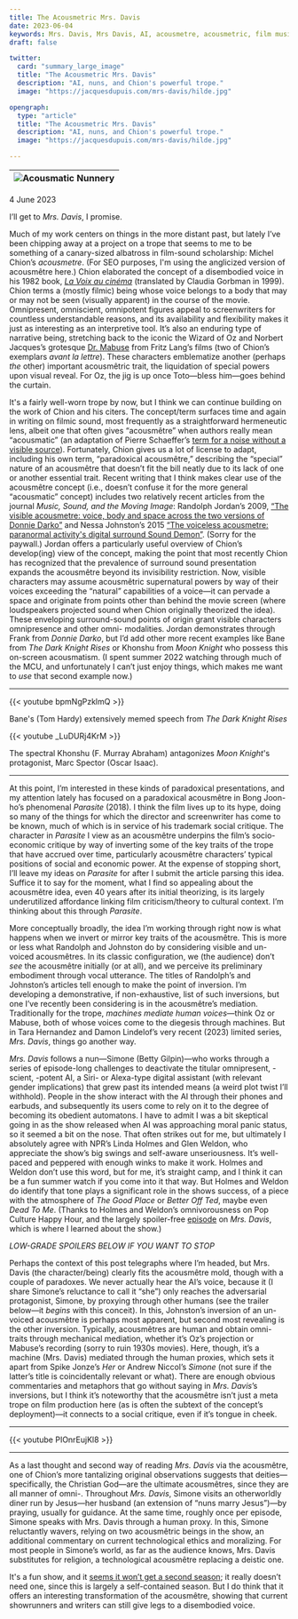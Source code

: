 ```yaml
---
title: The Acousmetric Mrs. Davis
date: 2023-06-04
keywords: Mrs. Davis, Mrs Davis, AI, acousmetre, acousmetric, film music, michel chion, film, music, the dark knight rises, bane, khonshu, moon knight
draft: false

twitter:
  card: "summary_large_image"
  title: "The Acousmetric Mrs. Davis"
  description: "AI, nuns, and Chion's powerful trope."
  image: "https://jacquesdupuis.com/mrs-davis/hilde.jpg"

opengraph:
  type: "article"
  title: "The Acousmetric Mrs. Davis"
  description: "AI, nuns, and Chion's powerful trope."
  image: "https://jacquesdupuis.com/mrs-davis/hilde.jpg"

---
```

| ![Acousmatic Nunnery](/mrs-davis/hilde.jpg) |
|:-------------:|

4 June 2023

I’ll get to *Mrs. Davis*, I promise.

Much of my work centers on things in the more distant past, but lately I’ve been chipping away at a project on a trope that seems to me to be something of a canary-sized albatross in film-sound scholarship: Michel Chion’s *acousmetre*. (For SEO purposes, I'm using the anglicized version of acousmêtre here.) Chion elaborated the concept of a disembodied voice in his 1982 book, [*La Voix au cinéma*]( http://michelchion.com/books/4-la-voix-au-cinema) (translated by Claudia Gorbman in 1999). Chion terms a (mostly filmic) being whose voice belongs to a body that may or may not be seen (visually apparent) in the course of the movie. Omnipresent, omniscient, omnipotent figures appeal to screenwriters for countless understandable reasons, and its availability and flexibility makes it just as interesting as an interpretive tool. It’s also an enduring type of narrative being, stretching back to the iconic the Wizard of Oz and Norbert Jacques’s grotesque [Dr. Mabuse]( https://www.youtube.com/watch?v=3nbKy2Hp1AA) from Fritz Lang’s films (two of Chion’s exemplars *avant la lettre*). These characters emblematize another (perhaps *the* other) important acousmêtric trait, the liquidation of special powers upon visual reveal. For Oz, the jig is up once Toto—bless him—goes behind the curtain.

It's a fairly well-worn trope by now, but I think we can continue building on the work of Chion and his citers. The concept/term surfaces time and again in writing on filmic sound, most frequently as a straightforward hermeneutic lens, albeit one that often gives “acousmêtre” when authors really mean “acousmatic” (an adaptation of Pierre Schaeffer’s [term for a noise without a visible source]( http://keystovoice.cdh.ucla.edu/terminology/acousmatic/)). Fortunately, Chion gives us a lot of license to adapt, including his own term, “paradoxical acousmêtre,” describing the “special” nature of an acousmêtre that doesn’t fit the bill neatly due to its lack of one or another essential trait. Recent writing that I think makes clear use of the acousmêtre concept (i.e., doesn’t confuse it for the more general “acousmatic” concept) includes two relatively recent articles from the journal *Music, Sound, and the Moving Image*: Randolph Jordan’s 2009, [“The visible acousmetre: voice, body and space across the two versions of Donnie Darko”]( https://link.gale.com/apps/doc/A243358497/AONE?u=iulib_fw&sid=googleScholar&xid=4ca440f5) and Nessa Johnston’s 2015 [“The voiceless acousmetre: paranormal activity's digital surround Sound Demon”](https://link.gale.com/apps/doc/A442536171/AONE?u=iulib_fw&sid=googleScholar&xid=6cbf164b). (Sorry for the paywall.) Jordan offers a particularly useful overview of Chion’s develop(ing) view of the concept, making the point that most recently Chion has recognized that the prevalence of surround sound presentation expands the acousmêtre beyond its invisibility restriction. Now, visible characters may assume acousmêtric supernatural powers by way of their voices exceeding the “natural” capabilities of a voice—it can pervade a space and originate from points other than behind the movie screen (where loudspeakers projected sound when Chion originally theorized the idea). These enveloping surround-sound points of origin grant visible characters omnipresence and other omni- modalities. Jordan demonstrates through Frank from *Donnie Darko*, but I’d add other more recent examples like Bane from *The Dark Knight Rises* or Khonshu from *Moon Knight* who possess this on-screen acousmatism. (I spent summer 2022 watching through much of the MCU, and unfortunately I can’t just enjoy things, which makes me want to *use* that second example now.)

***

{{< youtube bpmNgPzklmQ >}}

Bane's (Tom Hardy) extensively memed speech from *The Dark Knight Rises*

{{< youtube _LuDURj4KrM >}}

The spectral Khonshu (F. Murray Abraham) antagonizes *Moon Knight*'s protagonist, Marc Spector (Oscar Isaac).
***

At this point, I’m interested in these kinds of paradoxical presentations, and my attention lately has focused on a paradoxical acousmêtre in Bong Joon-ho’s phenomenal *Parasite* (2018). I think the film lives up to its hype, doing so many of the things for which the director and screenwriter has come to be known, much of which is in service of his trademark social critique. The character in *Parasite* I view as an acousmêtre underpins the film’s socio-economic critique by way of inverting some of the key traits of the trope that have accrued over time, particularly acousmêtre characters’ typical positions of social and economic power. At the expense of stopping short, I’ll leave my ideas on *Parasite* for after I submit the article parsing this idea. Suffice it to say for the moment, what I find so appealing about the acousmêtre idea, even 40 years after its initial theorizing, is its largely underutilized affordance linking film criticism/theory to cultural context. I’m thinking about this through *Parasite*.

More conceptually broadly, the idea I’m working through right now is what happens when we invert or mirror key traits of the acousmêtre. This is more or less what Randolph and Johnston do by considering visible and un-voiced acousmêtres. In its classic configuration, we (the audience) don’t *see* the acousmêtre initially (or at all), and we perceive its preliminary embodiment through vocal utterance. The titles of Randolph’s and Johnston’s articles tell enough to make the point of inversion. I’m developing a demonstrative, if non-exhaustive, list of such inversions, but one I’ve recently been considering is in the acousmêtre’s mediation. Traditionally for the trope, *machines mediate human voices*—think Oz or Mabuse, both of whose voices come to the diegesis through machines. But in Tara Hernandez and Damon Lindelof’s very recent (2023) limited series, *Mrs. Davis*, things go another way.

*Mrs. Davis* follows a nun—Simone (Betty Gilpin)—who works through a series of episode-long challenges to deactivate the titular omnipresent, -scient, -potent AI, a Siri- or Alexa-type digital assistant (with relevant gender implications) that grew past its intended means (a weird plot twist I’ll withhold). People in the show interact with the AI through their phones and earbuds, and subsequently its users come to rely on it to the degree of becoming its obedient automatons. I have to admit I was a bit skeptical going in as the show released when AI was approaching moral panic status, so it seemed a bit on the nose. That often strikes out for me, but ultimately I absolutely agree with NPR’s Linda Holmes and Glen Weldon, who appreciate the show’s big swings and self-aware unseriousness. It’s well-paced and peppered with enough winks to make it work. Holmes and Weldon don’t use this word, but for me, it’s straight camp, and I think it can be a fun summer watch if you come into it that way. But Holmes and Weldon do identify that tone plays a significant role in the shows success, of a piece with the atmosphere of *The Good Place* or *Better Off Ted*, maybe even *Dead To Me*. (Thanks to Holmes and Weldon’s omnivorousness on Pop Culture Happy Hour, and the largely spoiler-free [episode](https://www.npr.org/transcripts/1170628351) on *Mrs. Davis*, which is where I learned about the show.)

*LOW-GRADE SPOILERS BELOW IF YOU WANT TO STOP*

Perhaps the context of this post telegraphs where I’m headed, but Mrs. Davis (the character/being) clearly fits the acousmêtre mold, though with a couple of paradoxes. We never actually hear the AI’s voice, because it (I share Simone’s reluctance to call it “she”) only reaches the adversarial protagonist, Simone, by proxying through other humans (see the trailer below—it *begins* with this conceit). In this, Johnston’s inversion of an un-voiced acousmêtre is perhaps most apparent, but second most revealing is the other inversion. Typically, acousmêtres are human and obtain omni- traits through mechanical mediation, whether it’s Oz’s projection or Mabuse’s recording (sorry to ruin 1930s movies). Here, though, it’s a machine (Mrs. Davis) mediated through the human proxies, which sets it apart from Spike Jonze’s *Her* or Andrew Niccol’s *Simone* (not sure if the latter’s title is coincidentally relevant or what). There are enough obvious commentaries and metaphors that go without saying in *Mrs. Davis*’s inversions, but I think it’s noteworthy that the acousmêtre isn’t just a meta trope on film production here (as is often the subtext of the concept’s deployment)—it connects to a social critique, even if it’s tongue in cheek.
***
{{< youtube PIOnrEujKl8 >}}
***

As a last thought and second way of reading *Mrs. Davis* via the acousmêtre, one of Chion’s more tantalizing original observations suggests that deities—specifically, the Christian God—are the ultimate acousmêtres, since they are all manner of omni-. Throughout *Mrs. Davis*, Simone visits an otherworldly diner run by Jesus—her husband (an extension of “nuns marry Jesus”)—by praying, usually for guidance. At the same time, roughly once per episode, Simone speaks with Mrs. Davis through a human proxy. In this, Simone reluctantly wavers, relying on two acousmêtric beings in the show, an additional commentary on current technological ethics and moralizing. For most people in Simone’s world, as far as the audience knows, Mrs. Davis substitutes for religion, a technological acousmêtre replacing a deistic one.


It's a fun show, and it [seems it won’t get a second season]( https://variety.com/2023/tv/news/mrs-davis-peacock-emmy-categories-betty-gilpin-1235607106/); it really doesn’t need one, since this is largely a self-contained season. But I do think that it offers an interesting transformation of the acousmêtre, showing that current showrunners and writers can still give legs to a disembodied voice.

